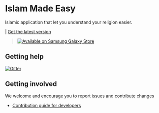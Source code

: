 # Islam Made Easy

Islamic application that let you understand your religion easier.

| [Get the latest version](https://github.com/Islam-Made-Easy/Islam-Made-Easy/releases)

> <a href="https://galaxy.store/IMEasy"><img src="https://img.samsungapps.com/seller/images/badges/galaxyStore/png_big/GalaxyStore_English.png?ver=1615301700000" alt="Available on Samsung Galaxy Store" style="max-width: 100%; height: auto;"></a>

## Getting help

[![Gitter](https://badges.gitter.im/Islam-Made-Easy/community.svg)](https://gitter.im/Islam-Made-Easy/community?utm_source=badge&utm_medium=badge&utm_campaign=pr-badge)

## Getting involved

We welcome and encourage you to report issues and contribute changes

* [Contribution guide for developers](https://github.com/Islam-Made-Easy/developer-center/wiki/Contribution-Guidelines-for-Developers)
